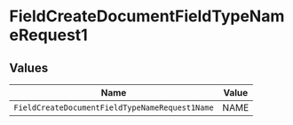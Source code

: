 # FieldCreateDocumentFieldTypeNameRequest1


## Values

| Name                                           | Value                                          |
| ---------------------------------------------- | ---------------------------------------------- |
| `FieldCreateDocumentFieldTypeNameRequest1Name` | NAME                                           |